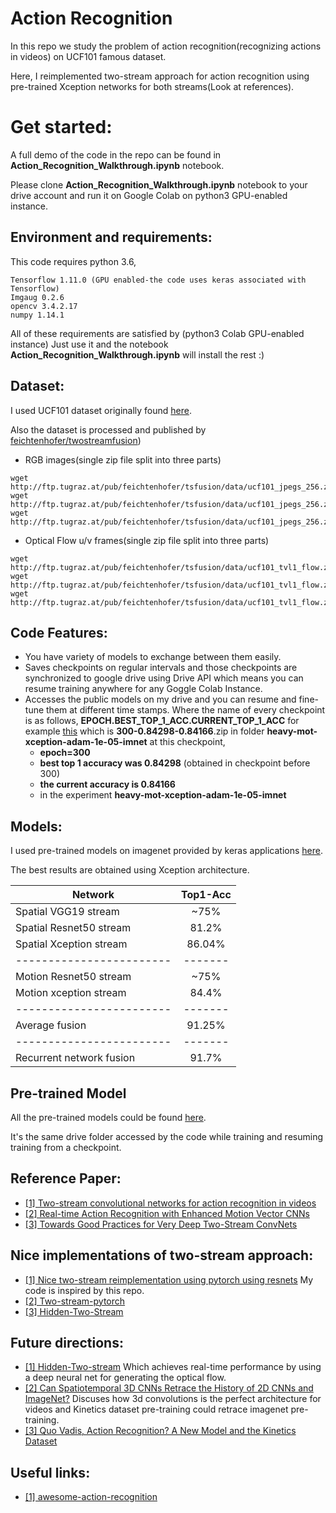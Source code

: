 # Action Recognition
In this repo we study the problem of action recognition(recognizing actions in videos) on UCF101 famous dataset.

Here, I reimplemented two-stream approach for action recognition using pre-trained Xception networks for both streams(Look at references).  

# Get started:
A full demo of the code in the repo can be found in **Action_Recognition_Walkthrough.ipynb** notebook.

Please clone **Action_Recognition_Walkthrough.ipynb** notebook to your drive account and run it on Google Colab on python3 GPU-enabled instance.

## Environment and requirements:
This code requires python 3.6,
 ```
 Tensorflow 1.11.0 (GPU enabled-the code uses keras associated with Tensorflow)
 Imgaug 0.2.6
 opencv 3.4.2.17
 numpy 1.14.1
 ```
All of these requirements are satisfied by (python3 Colab GPU-enabled instance) Just use it and the notebook **Action_Recognition_Walkthrough.ipynb** will install the rest :)


## Dataset:
I used UCF101 dataset originally found [here](http://crcv.ucf.edu/data/UCF101/UCF101.rar).

Also the dataset is processed and published by [feichtenhofer/twostreamfusion](https://github.com/feichtenhofer/twostreamfusion))
  * RGB images(single zip file split into three parts)
  ```
  wget http://ftp.tugraz.at/pub/feichtenhofer/tsfusion/data/ucf101_jpegs_256.zip.001
  wget http://ftp.tugraz.at/pub/feichtenhofer/tsfusion/data/ucf101_jpegs_256.zip.002
  wget http://ftp.tugraz.at/pub/feichtenhofer/tsfusion/data/ucf101_jpegs_256.zip.003
  ```
  * Optical Flow u/v frames(single zip file split into three parts)
  ```
  wget http://ftp.tugraz.at/pub/feichtenhofer/tsfusion/data/ucf101_tvl1_flow.zip.001
  wget http://ftp.tugraz.at/pub/feichtenhofer/tsfusion/data/ucf101_tvl1_flow.zip.002
  wget http://ftp.tugraz.at/pub/feichtenhofer/tsfusion/data/ucf101_tvl1_flow.zip.003
  ```
 
## Code Features:
* You have variety of models to exchange between them easily.
* Saves checkpoints on regular intervals and those checkpoints are synchronized to google drive using Drive API which means you can resume training anywhere for any Goggle Colab Instance.
* Accesses the public models on my drive and you can resume and fine-tune them at different time stamps.
Where the name of every checkpoint is as follows, **EPOCH.BEST_TOP_1_ACC.CURRENT_TOP_1_ACC**
for example [this](https://drive.google.com/open?id=1N697z8uvAHICBbFNOJyKn4nbT64rUTcB)
which is **300-0.84298-0.84166**.zip in folder **heavy-mot-xception-adam-1e-05-imnet**
at this checkpoint,
    * **epoch=300**
    * **best top 1 accuracy was 0.84298** (obtained in checkpoint before 300)
    * **the current accuracy is 0.84166** 
    * in the experiment **heavy-mot-xception-adam-1e-05-imnet**
## Models:
I used pre-trained models on imagenet provided by keras applications [here](https://keras.io/applications/).

The best results are obtained using Xception architecture.


 Network      | Top1-Acc  |
--------------|:-------:|
Spatial VGG19 stream    | ~75%  | 
Spatial Resnet50 stream | 81.2% | 
Spatial Xception stream | 86.04%|
------------------------|-------|
Motion Resnet50 stream  | ~75%  | 
Motion xception stream  | 84.4% | 
------------------------|-------|
Average fusion| 91.25%  | 
------------------------|-------|
Recurrent network fusion| 91.7% | 

## Pre-trained Model
All the pre-trained models could be found [here](https://drive.google.com/drive/folders/1B82anWV8Mb4iHYmOp9tIR9aOTlfllwsD).

It's the same drive folder accessed by the code while training and resuming training from a checkpoint.

## Reference Paper:
* [[1] Two-stream convolutional networks for action recognition in videos](https://arxiv.org/pdf/1406.2199.pdf)
* [[2] Real-time Action Recognition with Enhanced Motion Vector CNNs](https://arxiv.org/pdf/1604.07669.pdf)
* [[3] Towards Good Practices for Very Deep Two-Stream ConvNets](https://arxiv.org/pdf/1507.02159.pdf)


## Nice implementations of two-stream approach:
* [[1] Nice two-stream reimplementation using pytorch using resnets](https://github.com/jeffreyhuang1/two-stream-action-recognition)
My code is inspired by this repo.
* [[2] Two-stream-pytorch](https://github.com/bryanyzhu/two-stream-pytorch)
* [[3] Hidden-Two-Stream](https://github.com/bryanyzhu/Hidden-Two-Stream)


## Future directions: 
* [[1] Hidden-Two-stream](https://arxiv.org/pdf/1704.00389.pdf)
Which achieves real-time performance by using a deep neural net for generating the optical flow.
* [[2] Can Spatiotemporal 3D CNNs Retrace the History of 2D CNNs and ImageNet?](https://arxiv.org/pdf/1711.09577.pdf)
Discuses how 3d convolutions is the perfect architecture for videos and Kinetics dataset pre-training could retrace imagenet pre-training.
* [[3] Quo Vadis, Action Recognition? A New Model and the Kinetics Dataset](https://arxiv.org/pdf/1705.07750.pdf)

## Useful links:
* [[1] awesome-action-recognition](https://github.com/jinwchoi/awesome-action-recognition)
